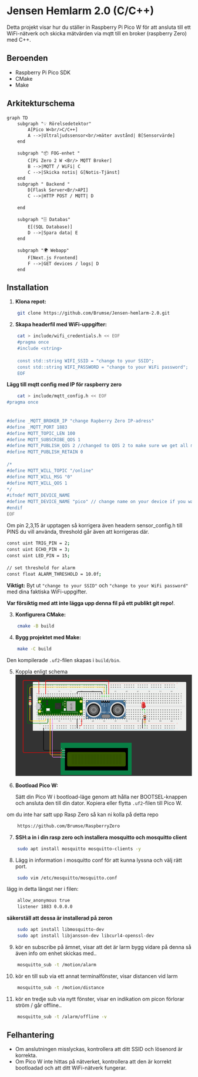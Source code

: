# Jensen Hemlarm 2.0 (C/C++)

Detta projekt visar hur du ställer in Raspberry Pi Pico W för att ansluta till ett WiFi-nätverk och skicka mätvärden via mqtt till en broker (raspberry Zero) med C++.

## Beroenden

* Raspberry Pi Pico SDK
* CMake
* Make
## Arkitekturschema
```mermaid
graph TD
    subgraph "💡 Rörelsedetektor"
        A[Pico W<br/>C/C++]
        A -->|Ultraljudssensor<br/>mäter avstånd| B[Sensorvärde]
    end

    subgraph "📦 FOG-enhet "
        C[Pi Zero 2 W <Br/> MQTT Broker]
        B -->|MQTT / WiFi| C
        C -->|Skicka notis| G[Notis-Tjänst]
    end
    subgraph " Backend "
        D[Flask Server<Br/>API]
        C -->|HTTP POST / MQTT| D
        
    end

    subgraph "🗄️ Databas"
        E[(SQL Database)]
        D -->|Spara data| E
    end

    subgraph "🌍 Webapp"
        F[Next.js Frontend]
        F -->|GET devices / logs| D
    end
```


## Installation

1.  **Klona repot:**

```bash
    git clone https://github.com/Brumse/Jensen-hemlarm-2.0.git
```

2.  **Skapa headerfil med WiFi-uppgifter:**
```bash
    cat > include/wifi_credentials.h << EOF
    #pragma once
    #include <string>

    const std::string WIFI_SSID = "change to your SSID";
    const std::string WIFI_PASSWORD = "change to your WiFi password";
    EOF
```
**Lägg till mqtt config med IP för raspberry zero**
```bash
    cat > include/mqtt_config.h << EOF
#pragma once


#define _MQTT_BROKER_IP "change Rapberry Zero IP-adress"
#define _MQTT_PORT 1883
#define MQTT_TOPIC_LEN 100
#define MQTT_SUBSCRIBE_QOS 1
#define MQTT_PUBLISH_QOS 2 //changed to QOS 2 to make sure we get all messages
#define MQTT_PUBLISH_RETAIN 0

/*
#define MQTT_WILL_TOPIC "/online"
#define MQTT_WILL_MSG "0"
#define MQTT_WILL_QOS 1
*/
#ifndef MQTT_DEVICE_NAME
#define MQTT_DEVICE_NAME "pico" // change name on your device if you want..
#endif
EOF
```
Om pin 2,3,15 är upptagen så korrigera även headern sensor_config.h till PINS du vill använda, threshold går även att korrigeras där.
```bash
const uint TRIG_PIN = 2; 
const uint ECHO_PIN = 3;
const uint LED_PIN = 15;

// set threshold for alarm
const float ALARM_THRESHOLD = 10.0f;
````


**Viktigt:** Byt ut `"change to your SSID"` och `"change to your WiFi password"` med dina faktiska WiFi-uppgifter. 
    
**Var försiktig med att inte lägga upp denna fil på ett publikt git repo!**.

3.  **Konfigurera CMake:**
```bash
    cmake -B build
```

4.  **Bygg projektet med Make:**

```bash
    make -C build
```
Den kompilerade `.uf2`-filen skapas i `build/bin`.

5. Koppla enligt schema 
![Alt text](https://github.com/Brumse/Jensen-hemlarm-2.0/blob/main/images/lcd-motion-mqtt.png?raw=true "Title")


7.  **Bootload Pico W:**

    Sätt din Pico W i bootload-läge genom att hålla ner BOOTSEL-knappen och ansluta den till din dator. Kopiera eller flytta `.uf2`-filen till Pico W.

om du inte har satt upp Rasp Zero så kan ni kolla på detta repo
```bash
    https://github.com/Brumse/RaspberryZero
```

7. **SSH:a in i din rasp zero och installera mosquitto och mosquitto client**
    
```bash 
    sudo apt install mosquitto mosquitto-clients -y
``` 
8. Lägg in information i mosquitto conf för att kunna lyssna och välj rätt port.
```bash
    sudo vim /etc/mosquitto/mosquitto.conf
```
lägg in detta längst ner i filen:
```bash 
    allow_anonymous true
    listener 1883 0.0.0.0
```
**säkerställ att dessa är installerad på zeron**
```bash
    sudo apt install libmosquitto-dev
    sudo apt install libjansson-dev libcurl4-openssl-dev
```



9. kör en subscribe på ämnet, visar att det är larm
    bygg vidare på denna så även info om enhet skickas med.. 

```bash 
    mosquitto_sub -t /motion/alarm
```
10. kör en till sub via ett annat terminalfönster, visar distancen vid larm 
```bash
    mosquitto_sub -t /motion/distance
```
11. kör en tredje sub via nytt fönster, visar en indikation om picon förlorar ström / går offline..
```bash 
    mosquitto_sub -t /alarm/offline -v

```
## Felhantering

* Om anslutningen misslyckas, kontrollera att ditt SSID och lösenord är korrekta.
* Om Pico W inte hittas på nätverket, kontrollera att den är korrekt bootloadad och att ditt WiFi-nätverk fungerar.
